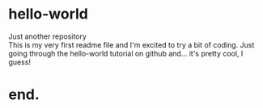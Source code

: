 # hello-world
Just another repository<br>
This is my very first readme file and I'm excited to try a bit of coding. Just going through the hello-world tutorial on github and... it's pretty cool, I guess!
# end.
